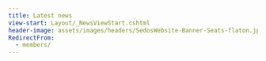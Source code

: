 ```yaml
---
title: Latest news
view-start: Layout/_NewsViewStart.cshtml
header-image: assets/images/headers/SedosWebsite-Banner-Seats-flaton.jpg
RedirectFrom:
  - members/
---
```

